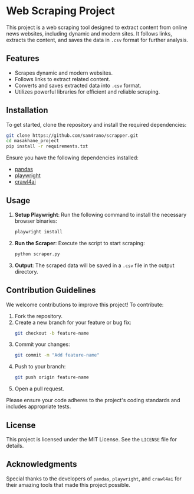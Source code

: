 # Web Scraping Project

This project is a web scraping tool designed to extract content from online news websites, including dynamic and modern sites. It follows links, extracts the content, and saves the data in `.csv` format for further analysis.

## Features

- Scrapes dynamic and modern websites.
- Follows links to extract related content.
- Converts and saves extracted data into `.csv` format.
- Utilizes powerful libraries for efficient and reliable scraping.

## Installation

To get started, clone the repository and install the required dependencies:

```bash
git clone https://github.com/sam4rano/scrapper.git
cd masakhane_project
pip install -r requirements.txt
```

Ensure you have the following dependencies installed:
- [pandas](https://pandas.pydata.org/)
- [playwright](https://playwright.dev/)
- [crawl4ai](https://github.com/sam4rano/crawl4ai)

## Usage

1. **Setup Playwright**: Run the following command to install the necessary browser binaries:
	```bash
	playwright install
	```

2. **Run the Scraper**: Execute the script to start scraping:
	```bash
	python scraper.py
	```

3. **Output**: The scraped data will be saved in a `.csv` file in the output directory.

## Contribution Guidelines

We welcome contributions to improve this project! To contribute:

1. Fork the repository.
2. Create a new branch for your feature or bug fix:
	```bash
	git checkout -b feature-name
	```
3. Commit your changes:
	```bash
	git commit -m "Add feature-name"
	```
4. Push to your branch:
	```bash
	git push origin feature-name
	```
5. Open a pull request.

Please ensure your code adheres to the project's coding standards and includes appropriate tests.

## License

This project is licensed under the MIT License. See the `LICENSE` file for details.

## Acknowledgments

Special thanks to the developers of `pandas`, `playwright`, and `crawl4ai` for their amazing tools that made this project possible.